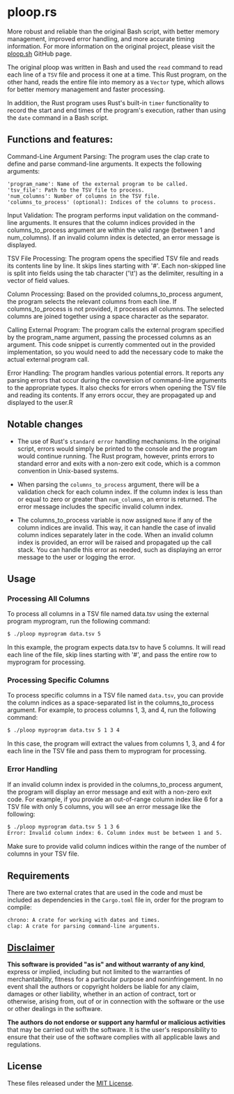 # ploop.rs
More robust and reliable than the original Bash script, with better memory management, improved error handling, and more accurate timing information.
For more information on the original project, please visit the [ploop.sh](https://github.com/apple-fritter/ploop.sh) GitHub page.

The original ploop was written in Bash and used the `read` command to read each line of a `TSV` file and process it one at a time. This Rust program, on the other hand, reads the entire file into memory as a `Vector` type, which allows for better memory management and faster processing.

In addition, the Rust program uses Rust's built-in `timer` functionality to record the start and end times of the program's execution, rather than using the `date` command in a Bash script.

## Functions and features:

Command-Line Argument Parsing: The program uses the clap crate to define and parse command-line arguments. It expects the following arguments:
```
'program_name': Name of the external program to be called.
'tsv_file': Path to the TSV file to process.
'num_columns': Number of columns in the TSV file.
'columns_to_process' (optional): Indices of the columns to process.
```
Input Validation: The program performs input validation on the command-line arguments. It ensures that the column indices provided in the columns_to_process argument are within the valid range (between 1 and num_columns). If an invalid column index is detected, an error message is displayed.

TSV File Processing: The program opens the specified TSV file and reads its contents line by line. It skips lines starting with '#'. Each non-skipped line is split into fields using the tab character ('\t') as the delimiter, resulting in a vector of field values.

Column Processing: Based on the provided columns_to_process argument, the program selects the relevant columns from each line. If columns_to_process is not provided, it processes all columns. The selected columns are joined together using a space character as the separator.

Calling External Program: The program calls the external program specified by the program_name argument, passing the processed columns as an argument. This code snippet is currently commented out in the provided implementation, so you would need to add the necessary code to make the actual external program call.

Error Handling: The program handles various potential errors. It reports any parsing errors that occur during the conversion of command-line arguments to the appropriate types. It also checks for errors when opening the TSV file and reading its contents. If any errors occur, they are propagated up and displayed to the user.R

## Notable changes
* The use of Rust's `standard error` handling mechanisms. In the original script, errors would simply be printed to the console and the program would continue running. The Rust program, however, prints errors to standard error and exits with a non-zero exit code, which is a common convention in Unix-based systems.

* When parsing the `columns_to_process` argument, there will be a validation check for each column index. If the column index is less than or equal to zero or greater than `num_columns`, an error is returned. The error message includes the specific invalid column index.

* The columns_to_process variable is now assigned `None` if any of the column indices are invalid. This way, it can handle the case of invalid column indices separately later in the code. When an invalid column index is provided, an error will be raised and propagated up the call stack. You can handle this error as needed, such as displaying an error message to the user or logging the error.

## Usage
### Processing All Columns
To process all columns in a TSV file named data.tsv using the external program myprogram, run the following command:

```bash
$ ./ploop myprogram data.tsv 5
```
In this example, the program expects data.tsv to have 5 columns. It will read each line of the file, skip lines starting with '#', and pass the entire row to myprogram for processing.

### Processing Specific Columns
To process specific columns in a TSV file named `data.tsv`, you can provide the column indices as a space-separated list in the columns_to_process argument. For example, to process columns 1, 3, and 4, run the following command:

```bash
$ ./ploop myprogram data.tsv 5 1 3 4
```
In this case, the program will extract the values from columns 1, 3, and 4 for each line in the TSV file and pass them to myprogram for processing.

### Error Handling
If an invalid column index is provided in the columns_to_process argument, the program will display an error message and exit with a non-zero exit code. For example, if you provide an out-of-range column index like 6 for a TSV file with only 5 columns, you will see an error message like the following:

```bash
$ ./ploop myprogram data.tsv 5 1 3 6
Error: Invalid column index: 6. Column index must be between 1 and 5.
```

Make sure to provide valid column indices within the range of the number of columns in your TSV file.

## Requirements
There are two external crates that are used in the code and must be included as dependencies in the `Cargo.toml` file in, order for the program to compile:

```
chrono: A crate for working with dates and times.
clap: A crate for parsing command-line arguments.
```

## [Disclaimer](DISCLAIMER)
**This software is provided "as is" and without warranty of any kind**, express or implied, including but not limited to the warranties of merchantability, fitness for a particular purpose and noninfringement. In no event shall the authors or copyright holders be liable for any claim, damages or other liability, whether in an action of contract, tort or otherwise, arising from, out of or in connection with the software or the use or other dealings in the software.

**The authors do not endorse or support any harmful or malicious activities** that may be carried out with the software. It is the user's responsibility to ensure that their use of the software complies with all applicable laws and regulations.

## License

These files released under the [MIT License](LICENSE).
